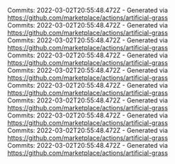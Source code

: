 Commits: 2022-03-02T20:55:48.472Z - Generated via https://github.com/marketplace/actions/artificial-grass
<br>
Commits: 2022-03-02T20:55:48.472Z - Generated via https://github.com/marketplace/actions/artificial-grass
<br>
Commits: 2022-03-02T20:55:48.472Z - Generated via https://github.com/marketplace/actions/artificial-grass
<br>
Commits: 2022-03-02T20:55:48.472Z - Generated via https://github.com/marketplace/actions/artificial-grass
<br>
Commits: 2022-03-02T20:55:48.472Z - Generated via https://github.com/marketplace/actions/artificial-grass
<br>
Commits: 2022-03-02T20:55:48.472Z - Generated via https://github.com/marketplace/actions/artificial-grass
<br>
Commits: 2022-03-02T20:55:48.472Z - Generated via https://github.com/marketplace/actions/artificial-grass
<br>
Commits: 2022-03-02T20:55:48.472Z - Generated via https://github.com/marketplace/actions/artificial-grass
<br>
Commits: 2022-03-02T20:55:48.472Z - Generated via https://github.com/marketplace/actions/artificial-grass
<br>
Commits: 2022-03-02T20:55:48.472Z - Generated via https://github.com/marketplace/actions/artificial-grass
<br>
